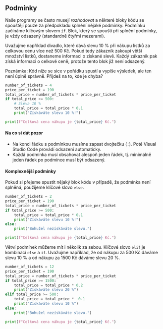 ## Podmínky

Naše programy se často musejí *rozhodovat* a některé bloky kódu se spouštějí pouze za předpokladu splnění nějaké podmínky. Podmínku začínáme klíčovým slovem `if`. Blok, který se spouští při splnění podmínky, je vždy odsazený (standardně čtyřmi mezerami).

Uvažujme například divadlo, které dává slevu 10 % při nákupu lístků za celkovou cenu více než 500 Kč. Pokud tedy zákazník zakoupí větší množství lístků, dostaneme informaci o získané slevě. Každý zákazník pak získá informaci o celkové ceně, protože tento blok již není odsazený.

Poznámka: Kód níže se sice v pořádku spustí a vypíše výsledek, ale ten není úplně správně. Přijdeš na to, kde je chyba?

```py
number_of_tickets = 4
price_per_ticket = 190
total_price = number_of_tickets * price_per_ticket
if total_price >= 500:
    # Sleva 10 %
    total_price = total_price * 0.1
    print("Získáváte slevu 10 %!")

print(f"Celková cena nákupu je {total_price} Kč.")
```

#### Na co si dát pozor

* Na konci řádku s podmínkou musíme zapsat dvojtečku (`:`). Poté Visual Studio Code provádí odsazení automaticky.
* Každá podmínka musí obsahovat alespoň jeden řádek, tj. minimálně jeden řádek po podmínce musí být odsazený.

#### Komplexnější podmínky

Pokud si přejeme spustit nějaký blok kódu v případě, že podmínka není splněná, použijeme klíčové slovo `else`.

```py
number_of_tickets = 2
price_per_ticket = 190
total_price = number_of_tickets * price_per_ticket
if total_price >= 500:
    total_price = total_price * 0.1
    print("Získáváte slevu 10 %!")
else:
    print("Bohužel nezískáváte slevu.")

print(f"Celková cena nákupu je {total_price} Kč.")
```

Větví podmínek můžeme mít i několik za sebou. Klíčové slovo `elif` je kombinací `else` a `if`. Uvažujme například, že od nákupu za 500 Kč dáváme slevu 10 % a od nákupu za 1500 Kč dáváme slevu 20 %.

```py
number_of_tickets = 12
price_per_ticket = 190
total_price = number_of_tickets * price_per_ticket
if total_price >= 1500:
    total_price = total_price * 0.2
    print("Získáváte slevu 20 %")
elif total_price >= 500:
    total_price = total_price *  0.1
    print("Získáváte slevu 10 %")
else:
    print("Bohužel nezískáváte slevu.")

print(f"Celková cena nákupu je {total_price} Kč.")
```
